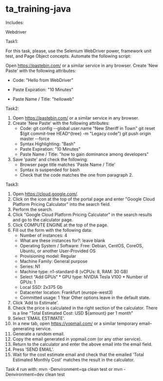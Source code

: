 # ta_training-java

Includes:

Webdriver
  
Task1:

For this task, please, use the Selenium WebDriver power, framework unit test, and Page Object concepts. Automate the following script:

Open https://pastebin.com/ or a similar service in any browser.
Create 'New Paste' with the following attributes:

* Code: "Hello from WebDriver"

* Paste Expiration: "10 Minutes"

* Paste Name / Title: "helloweb"

Task2:
1. Open https://pastebin.com/ or a similar service in any browser.
2. Create 'New Paste' with the following attributes:
   * Code:
            git config --global user.name  "New Sheriff in Town"
            git reset $(git commit-tree HEAD^{tree} -m "Legacy code")
            git push origin master --force
   * Syntax Highlighting: "Bash"
   * Paste Expiration: "10 Minutes"
   * Paste Name / Title: "how to gain dominance among developers"
3. Save 'paste' and check the following:
   * Browser page title matches 'Paste Name / Title'
   * Syntax is suspended for bash
   * Check that the code matches the one from paragraph 2.


Task3:
1. Open https://cloud.google.com/.
2. Click on the icon at the top of the portal page and enter "Google Cloud Platform Pricing Calculator" into the search field.
3. Perform the search.
4. Click "Google Cloud Platform Pricing Calculator" in the search results and go to the calculator page.
5. Click COMPUTE ENGINE at the top of the page.
6. Fill out the form with the following data:
   * Number of instances: 4
   * What are these instances for?: leave blank
   * Operating System / Software: Free: Debian, CentOS, CoreOS, Ubuntu, or another User-Provided OS
   * Provisioning model: Regular
   * Machine Family: General purpose 
   * Series: N1 
   * Machine type: n1-standard-8 (vCPUs: 8, RAM: 30 GB)
   * Select “Add GPUs“
           * GPU type: NVIDIA Tesla V100
           * Number of GPUs: 1
   * Local SSD: 2x375 Gb
   * Datacenter location: Frankfurt (europe-west3)
   * Committed usage: 1 Year
Other options leave in the default state.
7. Click 'Add to Estimate'.
8. Check the price is calculated in the right section of the calculator. There is a line “Total Estimated Cost: USD ${amount} per 1 month” 
9. Select 'EMAIL ESTIMATE'.
10. In a new tab, open https://yopmail.com/ or a similar temporary email–generating service.
11. Generate a random email.
12. Copy the email generated in yopmail.com (or any other service). 
13. Return to the calculator and enter the above email into the email field.
14. Press 'SEND EMAIL'.
15. Wait for the cost estimate email and check that the emailed 'Total Estimated Monthly Cost' matches the result in the calculator.

Task 4
run with: mvn -Denvironment=qa clean test or mvn -Denvironment=dev clean test
